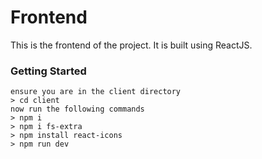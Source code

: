 # Frontend
This is the frontend of the project. It is built using ReactJS. 

### Getting Started
``` Initialize the project
ensure you are in the client directory
> cd client
now run the following commands
> npm i
> npm i fs-extra
> npm install react-icons
> npm run dev
